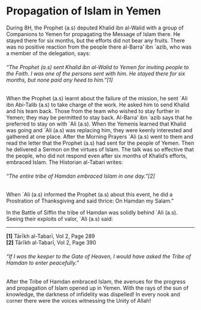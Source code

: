 Propagation of Islam in Yemen
=============================

During 8H, the Prophet (a.s) deputed Khalid ibn al-Walid with a group of
Companions to Yemen for propagating the Message of Islam there. He
stayed there for six months, but the efforts did not bear any fruits.
There was no positive reaction from the people there al-Barra’ ibn
\`azib, who was a member of the delegation, says:

###### “The Prophet (a.s) sent Khalid ibn al-Walid to Yemen for inviting people to the Faith. I was one of the persons sent with him. He stayed there for six months, but none paid any heed to him.”[1]

When the Prophet (a.s) learnt about the failure of the mission, he sent
\`Ali ibn Abi-Talib (a.s) to take charge of the work. He asked him to
send Khalid and his team back. Those from the team who wished to stay
further in Yemen; they may be permitted to stay back. Al-Barra’ ibn
\`azib says that he preferred to stay on with \`Ali (a.s). When the
Yemenis learned that Khalid was going and \`Ali (a.s) was replacing him,
they were keenly interested and gathered at one place. After the Morning
Prayers \`Ali (a.s) went to them and read the letter that the Prophet
(a.s) had sent for the people of Yemen. Then he delivered a Sermon on
the virtues of Islam. The talk was so effective that the people, who did
not respond even after six months of Khalid’s efforts, embraced Islam.
The Historian al-Tabari writes:

###### “The entire tribe of Hamdan embraced Islam in one day.”[2]

When \`Ali (a.s) informed the Prophet (a.s) about this event, he did a
Prostration of Thanksgiving and said thrice: On Hamdan my Salam.”

In the Battle of Siffin the tribe of Hamdan was solidly behind \`Ali
(a.s). Seeing their exploits of valor, \`Ali (a.s) said:

------------------------------------------------------------------------

**[1]** Tārīkh al-Tabarī, Vol 2, Page 289  
 **[2]** Tārīkh al-Tabarī, Vol 2, Page 390

###### “If I was the keeper to the Gate of Heaven, I would have asked the Tribe of Hamdan to enter peacefully.”

After the Tribe of Hamdan embraced Islam, the avenues for the progress
and propagation of Islam opened up in Yemen. With the rays of the sun of
knowledge, the darkness of infidelity was dispelled! In every nook and
corner there were the voices witnessing the Unity of Allah!
